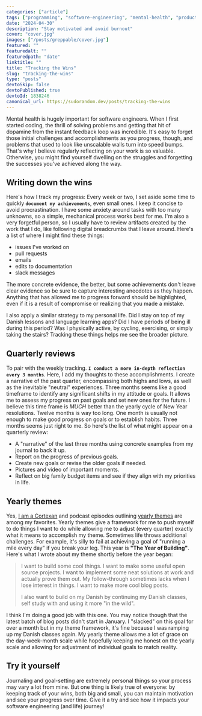 ```yaml
---
categories: ["article"]
tags: ["programming", "software-engineering", "mental-health", "productivity"]
date: "2024-04-30"
description: "Stay motivated and avoid burnout"
cover: "cover.jpg"
images: ["/posts/greppable/cover.jpg"]
featured: ""
featuredalt: ""
featuredpath: "date"
linktitle: ""
title: "Tracking the Wins"
slug: "tracking-the-wins"
type: "posts"
devtoSkip: false
devtoPublished: true
devtoId: 1838246
canonical_url: https://sudorandom.dev/posts/tracking-the-wins
---
```


Mental health is hugely important for software engineers. When I first started coding, the thrill of solving problems and getting that hit of dopamine from the instant feedback loop was incredible. It's easy to forget those initial challenges and accomplishments as you progress, though, and problems that used to look like unscalable walls turn into speed bumps. That's why I believe regularly reflecting on your work is so valuable. Otherwise, you might find yourself dwelling on the struggles and forgetting the successes you've achieved along the way.

## Writing down the wins
Here's how I track my progress: Every week or two, I set aside some time to quickly **`document my achievements`**, even small ones. I keep it concise to avoid procrastination. I have some anxiety around tasks with too many unknowns, so a simple, mechanical process works best for me. I'm also a very forgetful person, so I usually have to review artifacts created by the work that I do, like following digital breadcrumbs that I leave around. Here's a list of where I might find these things:

- issues I've worked on
- pull requests
- emails
- edits to documentation
- slack messages

The more concrete evidence, the better, but some achievements don't leave clear evidence so be sure to capture interesting anecdotes as they happen. Anything that has allowed me to progress forward should be highlighted, even if it is a result of compromise or realizing that you made a mistake.

I also apply a similar strategy to my personal life. Did I stay on top of my Danish lessons and language learning apps? Did I have periods of being ill during this period? Was I physically active, by cycling, exercising, or simply taking the stairs? Tracking these things helps me see the broader picture.

## Quarterly reviews
To pair with the weekly tracking. **`I conduct a more in-depth reflection every 3 months`**. Here, I add my thoughts to these accomplishments. I create a narrative of the past quarter, encompassing both highs and lows, as well as the inevitable "neutral" experiences. Three months seems like a good timeframe to identify any significant shifts in my attitude or goals. It allows me to assess my progress on past goals and set new ones for the future. I believe this time frame is *MUCH* better than the yearly cycle of New Year resolutions. Twelve months is way too long. One month is usually not enough to make good progress on goals or to establish habits. Three months seems just right to me. So here's the list of what might appear on a quarterly review:

- A "narrative" of the last three months using concrete examples from my journal to back it up.
- Report on the progress of previous goals.
- Create new goals or revise the older goals if needed.
- Pictures and video of important moments.
- Reflect on big family budget items and see if they align with my priorities in life.

## Yearly themes
Yes, [I am a Cortexan](https://www.relay.fm/cortex) and podcast episodes outlining [yearly themes](https://www.youtube.com/watch?v=cXexYmOHkas) are among my favorites. Yearly themes give a framework for me to push myself to do things I want to do while allowing me to adjust (every quarter) exactly what it means to accomplish my theme. Sometimes life throws additional challenges. For example, it's silly to fail at achieving a goal of "running a mile every day" if you break your leg. This year is **"The Year of Building"**. Here's what I wrote about my theme shortly before the year began:

> I want to build some cool things. I want to make some useful open source projects. I want to implement some neat solutions at work and actually prove them out. My follow-through sometimes lacks when I lose interest in things. I want to make more cool blog posts.
>
> I also want to build on my Danish by continuing my Danish classes, self study with and using it more "in the wild".

I think I'm doing a good job with this one. You may notice though that the latest batch of blog posts didn't start in January. I "slacked" on this goal for over a month but in my theme framework, it's fine because I was ramping up my Danish classes again. My yearly theme allows me a lot of grace on the day-week-month scale while hopefully keeping me honest on the yearly scale and allowing for adjustment of individual goals to match reality.

## Try it yourself
Journaling and goal-setting are extremely personal things so your process may vary a lot from mine. But one thing is likely true of everyone: by keeping track of your wins, both big and small, you can maintain motivation and see your progress over time. Give it a try and see how it impacts your software engineering (and life) journey!
